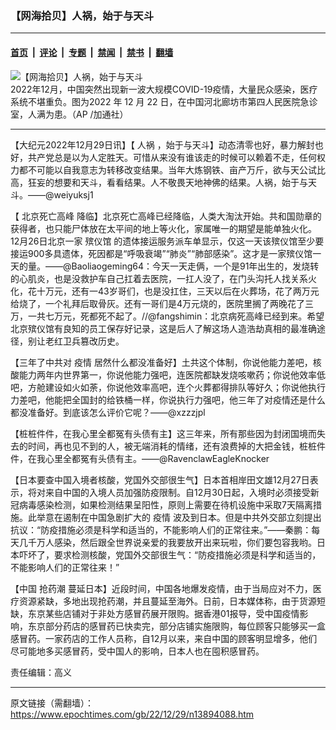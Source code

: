 ### 【网海拾贝】人祸，始于与天斗

---

#### [首页](../../../..?n13894088) &nbsp;|&nbsp; [评论](../../../../../epoch-comment?n13894088) &nbsp;|&nbsp; [专题](../../../../../epoch-special?n13894088) &nbsp;|&nbsp; [禁闻](../../../../../epoch-news?n13894088) &nbsp;|&nbsp; [禁书](../../../../../books?n13894088) &nbsp;|&nbsp; [翻墙](https://github.com/gfw-breaker/nogfw/blob/master/README.md?n13894088)


<div><img alt="【网海拾贝】人祸，始于与天斗" class="attachment-djy_600_400 size-djy_600_400 wp-post-image" src="https://i.epochtimes.com/assets/uploads/2022/12/id13893020-CP25680097-600x400.jpg"/>
<div class="caption">
 2022年12月，中国突然出现新一波大规模COVID-19疫情，大量民众感染，医疗系统不堪重负。图为2022 年 12 月 22 日，在中国河北廊坊市第四人民医院急诊室，人满为患。（AP /加通社）
</div></div><hr/><div class="post_content" id="artbody" itemprop="articleBody">
 <!-- article content begin -->
 <p>
  【大纪元2022年12月29日讯】【
  <ok href="https://www.epochtimes.com/gb/tag/%E4%BA%BA%E7%A5%B8.html">
   人祸
  </ok>
  ，始于与天斗】动态清零也好，暴力解封也好，共产党总是以为人定胜天。可惜从来没有谁该走的时候可以赖着不走，任何权力都不可能以自我意志为转移改变结果。当年大炼钢铁、亩产万斤，欲与天公试比高，狂妄的想要和天斗，看看结果。人不敬畏天地神佛的结果。人祸，始于与天斗。——@weiyuksj1
 </p>
 <p>
  【
  <ok href="https://www.epochtimes.com/gb/tag/%E5%8C%97%E4%BA%AC%E6%AD%BB%E4%BA%A1%E9%AB%98%E5%B3%B0.html">
   北京死亡高峰
  </ok>
  降临】北京死亡高峰已经降临，人类大淘汰开始。共和国勋章的获得者，也只能尸体放在太平间的地上等火化，家属唯一的期望是能单独火化。12月26日北京一家
  <ok href="https://www.epochtimes.com/gb/tag/%E6%AE%A1%E4%BB%AA%E9%A6%86.html">
   殡仪馆
  </ok>
  的遗体接运服务派车单显示，仅这一天该殡仪馆至少要接运900多具遗体，死因都是“呼吸衰竭”“肺炎”“肺部感染”。这才是一家殡仪馆一天的量。——@Baoliaogeming64：今天一天走俩，一个是91年出生的，发烧转的心肌炎，也是没救护车自己扛着去医院，一扛人没了，在门头沟托人找关系火化，花十万元，还有一43岁哥们，也是没扛住，三天以后在火葬场，花了两万元给烧了，一个礼拜后取骨灰。还有一哥们是4万元烧的，医院里搁了两晚花了三万，一共七万元，死都死不起了。//@fangshimin：北京病死高峰已经到来。希望北京殡仪馆有良知的员工保存好记录，这是后人了解这场人造浩劫真相的最准确途径，别让老红卫兵篡改历史。
 </p>
 <p>
  【三年了中共对
  <ok href="https://www.epochtimes.com/gb/tag/%E7%96%AB%E6%83%85.html">
   疫情
  </ok>
  居然什么都没准备好】土共这个体制，你说他能力差吧，核酸能力两年内世界第一，你说他能力强吧，连医院都缺发烧咳嗽药；你说他效率低吧，方舱建设如火如荼，你说他效率高吧，连个火葬都得排队等好久；你说他执行力差吧，他能把全国封的给铁桶一样，你说执行力强吧，他三年了对疫情还是什么都没准备好。到底该怎么评价它呢？——@xzzzjpl
 </p>
 <p>
  【桩桩件件，在我心里全都冤有头债有主】这三年来，所有那些因为封闭国境而失去的时间，再也见不到的人，被无端消耗的情绪，还有浪费掉的大把金钱，桩桩件件，在我心里全都冤有头债有主。——@RavenclawEagleKnocker
 </p>
 <p>
  【日本要查中国入境者核酸，党国外交部很生气】日本首相岸田文雄12月27日表示，将对来自中国的入境人员加强防疫限制。自12月30日起，入境时必须接受新冠病毒感染检测，如果检测结果呈阳性，原则上需要在待机设施中采取7天隔离措施。此举意在遏制在中国急剧扩大的
  <ok href="https://www.epochtimes.com/gb/tag/%E7%96%AB%E6%83%85.html">
   疫情
  </ok>
  波及到日本。但是中共外交部立刻提出抗议：“防疫措施必须是科学和适当的，不能影响人们的正常往来。”——秦鹏：每天几千万人感染，然后跟全世界说亲爱的我要放开出来玩啦，你们要包容我哟。日本吓坏了，要求检测核酸，党国外交部很生气：“防疫措施必须是科学和适当的，不能影响人们的正常往来！”
 </p>
 <p>
  【中国
  <ok href="https://www.epochtimes.com/gb/tag/%E6%8A%A2%E8%8D%AF%E6%BD%AE.html">
   抢药潮
  </ok>
  蔓延日本】近段时间，中国各地爆发疫情，由于当局应对不力，医疗资源紧缺，多地出现抢药潮，并且蔓延至海外。日前，日本媒体称，由于货源短缺，东京某些店铺对于非处方感冒药展开限购。据香港01报导，受中国疫情影响，东京部分药店的感冒药已快卖完，部分店铺实施限购，每位顾客只能够买一盒感冒药。一家药店的工作人员称，自12月以来，来自中国的顾客明显增多，他们尽可能地多买感冒药，受中国人的影响，日本人也在囤积感冒药。
 </p>
 <p>
  责任编辑：高义
 </p>
 <!-- article content end -->
 <div id="below_article_ad">
 </div>
</div>


---

原文链接（需翻墙）：https://www.epochtimes.com/gb/22/12/29/n13894088.htm